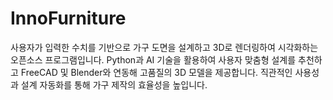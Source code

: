 # InnoFurniture
사용자가 입력한 수치를 기반으로 가구 도면을 설계하고 3D로 렌더링하여 시각화하는 오픈소스 프로그램입니다. Python과 AI 기술을 활용하여 사용자 맞춤형 설계를 추천하고 FreeCAD 및 Blender와 연동해 고품질의 3D 모델을 제공합니다. 직관적인 사용성과 설계 자동화를 통해 가구 제작의 효율성을 높입니다.
